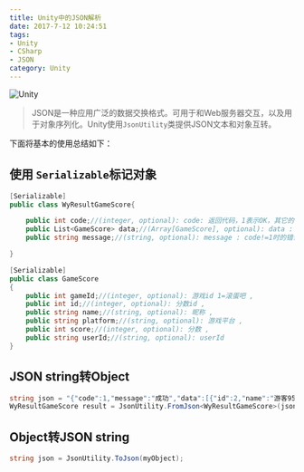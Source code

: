 ```yaml
---
title: Unity中的JSON解析
date: 2017-7-12 10:24:51
tags: 
- Unity
- CSharp
- JSON
category: Unity
---
```


![Unity](https://tse1-mm.cn.bing.net/th/id/OIP-C.TPnSpv0PowWa1j_0SdXeWQHaEM?pid=ImgDet&rs=1)

> JSON是一种应用广泛的数据交换格式。可用于和Web服务器交互，以及用于对象序列化。Unity使用`JsonUtility`类提供JSON文本和对象互转。

下面将基本的使用总结如下：

<!--more-->

## 使用 `Serializable`标记对象

```csharp
[Serializable]
public class WyResultGameScore{

    public int code;//(integer, optional): code: 返回代码，1表示OK，其它的都有对应问题 ,
    public List<GameScore> data;//(Array[GameScore], optional): data : code为1时返回结果集 ,
    public string message;//(string, optional): message : code!=1时的错误信息

}

[Serializable]
public class GameScore
{
    public int gameId;//(integer, optional): 游戏id 1=滚蛋吧 ,
    public int id;//(integer, optional): 分数id ,
    public string name;//(string, optional): 昵称 ,
    public string platform;//(string, optional): 游戏平台 ,
    public int score;//(integer, optional): 分数 ,
    public string userId;//(string, optional): userId
}
```
## JSON string转Object

```csharp
string json = "{"code":1,"message":"成功","data":[{"id":2,"name":"游客9527","score":10,"platform":"iOS","userId":"1","gameId":1}]}";
WyResultGameScore result = JsonUtility.FromJson<WyResultGameScore>(json);
```

## Object转JSON string

```csharp
string json = JsonUtility.ToJson(myObject);
```